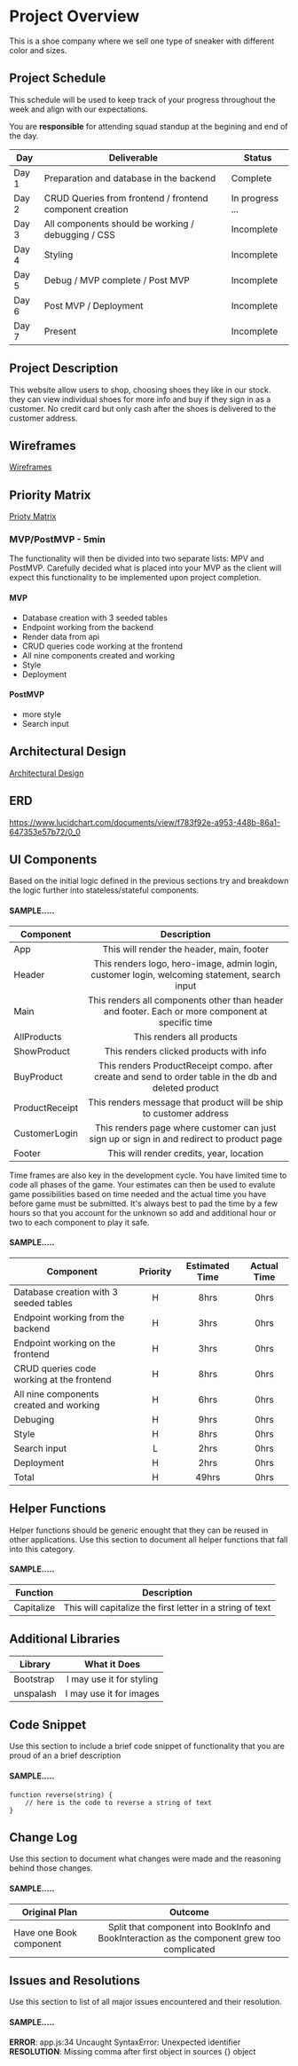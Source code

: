 # Project Overview

This is a shoe company where we sell one type of sneaker with different color and sizes.

## Project Schedule

This schedule will be used to keep track of your progress throughout the week and align with our expectations.  

You are **responsible** for attending squad standup at the begining and end of the day.

|  Day | Deliverable | Status
|---|---| ---|
|Day 1| Preparation and database in the backend | Complete 
|Day 2| CRUD Queries from frontend / frontend component creation | In progress ...
|Day 3| All components should be working / debugging / CSS | Incomplete
|Day 4| Styling | Incomplete
|Day 5| Debug / MVP complete / Post MVP  | Incomplete
|Day 6| Post MVP / Deployment | Incomplete
|Day 7| Present | Incomplete


## Project Description

This website allow users to shop, choosing shoes they like in our stock. they can view individual shoes for more info and buy if they sign in as a customer. No credit card but only cash after the shoes is delivered to the customer address.

## Wireframes

[Wireframes](https://git.generalassemb.ly/younhash/Shoewear/tree/master/project-prep-images/wireframe.jpeg)

## Priority Matrix

[Prioty Matrix](https://git.generalassemb.ly/younhash/Shoewear/tree/master/project-prep-images/proiority-matrix.jpeg)

### MVP/PostMVP - 5min

The functionality will then be divided into two separate lists: MPV and PostMVP.  Carefully decided what is placed into your MVP as the client will expect this functionality to be implemented upon project completion.  

#### MVP 

- Database creation with 3 seeded tables 
- Endpoint working from the backend
- Render data from api
- CRUD queries code working at the frontend
- All nine components created and working
- Style
- Deployment

#### PostMVP 

- more style
- Search input

## Architectural Design

[Architectural Design](https://git.generalassemb.ly/younhash/Shoewear/tree/master/project-prep-images/component-archit.jpeg)

## ERD

https://www.lucidchart.com/documents/view/f783f92e-a953-448b-86a1-647353e57b72/0_0

## UI Components

Based on the initial logic defined in the previous sections try and breakdown the logic further into stateless/stateful components. 

#### SAMPLE.....
| Component | Description | 
| --- | :---: |
| App | This will render the header, main, footer | 
| Header | This renders logo, hero-image, admin login, customer login, welcoming statement, search input | 
| Main | This renders all components other than header and footer. Each or more component at specific time | 
| AllProducts | This renders all products | 
| ShowProduct | This renders clicked products with info | 
| BuyProduct | This renders ProductReceipt compo. after create and send to order table in the db and deleted product | 
| ProductReceipt | This renders message that product will be ship to customer address | 
| CustomerLogin | This renders page where customer can just sign up or sign in and redirect to product page |
| Footer | This will render credits, year, location | 


Time frames are also key in the development cycle.  You have limited time to code all phases of the game.  Your estimates can then be used to evalute game possibilities based on time needed and the actual time you have before game must be submitted. It's always best to pad the time by a few hours so that you account for the unknown so add and additional hour or two to each component to play it safe.

#### SAMPLE.....
| Component | Priority | Estimated Time | Actual Time |
| --- | :---: |  :---: | :---: |
| Database creation with 3 seeded tables  | H | 8hrs| 0hrs |
| Endpoint working from the backend | H | 3hrs| 0hrs |
| Endpoint working on the frontend | H | 3hrs| 0hrs |
| CRUD queries code working at the frontend | H | 8hrs| 0hrs |
| All nine components created and working | H | 6hrs| 0hrs |
| Debuging | H | 9hrs| 0hrs |
| Style | H | 8hrs| 0hrs |
| Search input | L | 2hrs| 0hrs |
| Deployment | H | 2hrs| 0hrs |
| Total | H | 49hrs| 0hrs | 

## Helper Functions
Helper functions should be generic enought that they can be reused in other applications. Use this section to document all helper functions that fall into this category.

#### SAMPLE.....
| Function | Description | 
| --- | :---: |  
| Capitalize | This will capitalize the first letter in a string of text | 

## Additional Libraries

| Library | What it Does | 
| --- | :---: |  
| Bootstrap | I may use it for styling | 
| unspalash | I may use it for images | 


## Code Snippet

Use this section to include a brief code snippet of functionality that you are proud of an a brief description  

#### SAMPLE.....
```
function reverse(string) {
	// here is the code to reverse a string of text
}
```

## Change Log
 Use this section to document what changes were made and the reasoning behind those changes.  

#### SAMPLE.....
| Original Plan | Outcome | 
| --- | :---: |  
| Have one Book component | Split that component into BookInfo and BookInteraction as the component grew too complicated | 

## Issues and Resolutions
 Use this section to list of all major issues encountered and their resolution.

#### SAMPLE.....
**ERROR**: app.js:34 Uncaught SyntaxError: Unexpected identifier                                
**RESOLUTION**: Missing comma after first object in sources {} object
